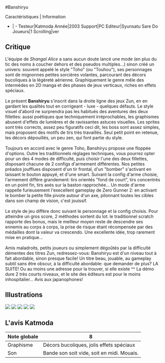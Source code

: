 #Banshiryu

Caractéristiques | Information
- | -
Testeur|Katmoda
Année|2003
Support|PC
Editeur|Syunsatu Sare Do
Joueurs|1
Scrolling|ver

## Critique
L'équipe de <i>Shangaï Alice</i> a sans aucun doute lancé une mode (en plus du tic des noms à coucher dehors et des pseudos multiples...) sinon créé un univers: souvent appelé le style "Toho" (ou "Touhou"), ses personnages sont de mignonnes petites sorcières volantes, parcourant des décors bucoliques à la légèreté aérienne. Graphiquement le genre mêle des intermèdes en 2D manga et des phases de jeux verticaux, riches en effets spéciaux.<br/><br/>Le présent <b>Banshiryu</b> s'inscrit dans la droite ligne des jeux Zun, en en gardant les qualités tout en corrigeant - luxe - quelques défauts. Le style visuel d'abord ne surprendra pas les habitués des aventures des deux fillettes: aussi poétiques que techniquement irréprochables, les graphismes abusent d'effets de lumières et de ravissantes astuces visuelles. Les sprites sont très corrects, assez peu figuratifs ceci dit, les boss sont assez simples, mais proposent des motifs de tirs très travaillés. Seul petit point en retenue, les décors dépouillés, un peu zen, qui font partie du style.<br/><br/>Toujours en accord avec le genre Toho, Banshiryu propose une floppée d'options. Outre les traditionnels réglages techniques, vous pourrez opter pour un des 4 modes de difficulté, puis choisir l'une des deux fillettes, disposant chacune de 2 configs d'armement différentes. Nos petites préados joufflues disposent d'un tir frontal, d'un "bomber" s'activant en laissant le bouton appuyé, et d'une smart. Suivant la config d'arme choisie, l'armement diffère grandement: tirs orientés "fond de court", tirs concentrés en un point fin, tirs axés sur la baston rapprochée... Un mode d'arme rappelle furieusement l'execellent gameplay de Zero Gunner 2: en activant le bomber la petite fille pivote autour d'un axe, pilonnant toutes les cibles dans son champ de vision, c'est jouissif.<br/><br/>Le style de jeu diffère donc suivant le personnage et la config choisis. Pour atteindre un gros score, 2 méthodes sortent du lot: le traditionnel scratch rapporte des bonus, mais le meilleur moyen reste de descendre ses ennemis au corps à corps, la prise de risque étant récompensée par des médailles dont la valeur va crescendo. Une excellente idée, trop rarement mise en pratique...<br/><br/>Amis maladroits, petits joueurs ou simplement dégoûtés par la difficulté démentes des titres Zun, redressez-vous: Banshiryu est d'un niveau tout à fait abordable, sinon presque facile! Un titre beau, jouable, au gameplay subtil sans être obscur, à la difficulté abordable: que demander de plus? LA SUITE! Ou au moins une adresse pour la trouver, si elle existe ^^ La démo dure 2 très courts niveaux, et le site des éditeurs est pour le moins inhospitalier... Avis aux japanophones!

## Illustrations
![](http://www.shmup.com/images/thumbs/img_fiche_1_690.jpg)
![](http://www.shmup.com/images/thumbs/img_fiche_2_690.jpg)
![](http://www.shmup.com/images/thumbs/img_fiche_3_690.jpg)
![](http://www.shmup.com/images/thumbs/img_fiche_4_690.jpg)
![](http://www.shmup.com/images/thumbs/img_fiche_5_690.jpg)

## L'avis Katmoda
Note globale|8
-|-
Graphisme|Décors bucoliques, jolis effets spéciaux
Son|Bande son soit vide, soit en midi. Mouais.
